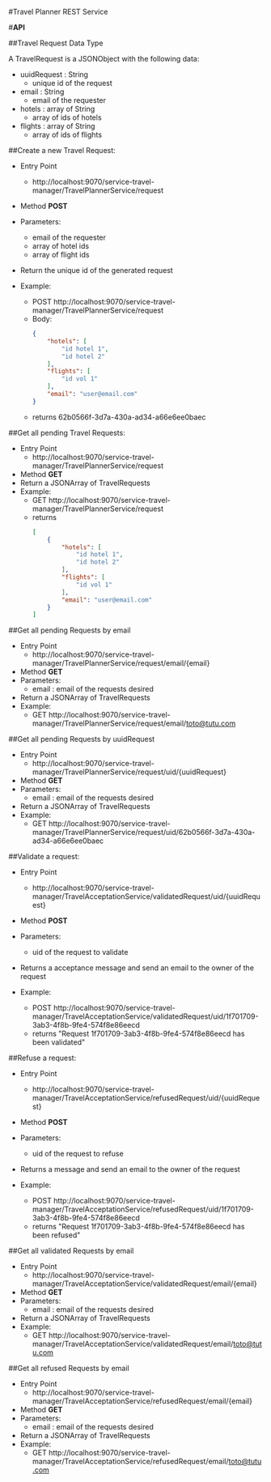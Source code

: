 #Travel Planner REST Service

#**API**

##Travel Request Data Type

A TravelRequest is a JSONObject with the following data:
- uuidRequest : String
    - unique id of the request
- email : String
    - email of the requester
- hotels : array of String
    - array of ids of hotels
- flights : array of String
    - array of ids of flights  


##Create a new Travel Request:

 - Entry Point 
	 - http://localhost:9070/service-travel-manager/TravelPlannerService/request
 - Method **POST**
- Parameters:
    - email of the requester
    - array of hotel ids
    - array of flight ids
- Return the unique id of the generated request

- Example:
    - POST http://localhost:9070/service-travel-manager/TravelPlannerService/request
    -   Body:
        ```json
        {
            "hotels": [
                "id hotel 1",
                "id hotel 2"
            ],
            "flights": [
                "id vol 1"
            ],
            "email": "user@email.com"
        }
        ``` 
    - returns 62b0566f-3d7a-430a-ad34-a66e6ee0baec
    
##Get all pending Travel Requests:

- Entry Point
    - http://localhost:9070/service-travel-manager/TravelPlannerService/request
- Method **GET**
- Return a JSONArray of TravelRequests
- Example:
    - GET http://localhost:9070/service-travel-manager/TravelPlannerService/request
    - returns 
        ```json
        [
            {
                "hotels": [
                    "id hotel 1",
                    "id hotel 2"
                ],
                "flights": [
                    "id vol 1"
                ],
                "email": "user@email.com"
            }
        ]
        ``` 

##Get all pending Requests by email

- Entry Point
    - http://localhost:9070/service-travel-manager/TravelPlannerService/request/email/{email}
- Method **GET**
- Parameters:
    - email : email of the requests desired
- Return a JSONArray of TravelRequests
- Example:
    - GET http://localhost:9070/service-travel-manager/TravelPlannerService/request/email/toto@tutu.com
    
##Get all pending Requests by uuidRequest

- Entry Point
    - http://localhost:9070/service-travel-manager/TravelPlannerService/request/uid/{uuidRequest}
- Method **GET**
- Parameters:
    - email : email of the requests desired
- Return a JSONArray of TravelRequests
- Example:
    - GET http://localhost:9070/service-travel-manager/TravelPlannerService/request/uid/62b0566f-3d7a-430a-ad34-a66e6ee0baec
    
##Validate a request:

 - Entry Point 
	 - http://localhost:9070/service-travel-manager/TravelAcceptationService/validatedRequest/uid/{uuidRequest}
 - Method **POST**
- Parameters:
    - uid of the request to validate
- Returns a acceptance message and send an email to the owner of the request

- Example:
    - POST http://localhost:9070/service-travel-manager/TravelAcceptationService/validatedRequest/uid/1f701709-3ab3-4f8b-9fe4-574f8e86eecd
    - returns "Request 1f701709-3ab3-4f8b-9fe4-574f8e86eecd has been validated"
    
##Refuse a request:

 - Entry Point 
	 - http://localhost:9070/service-travel-manager/TravelAcceptationService/refusedRequest/uid/{uuidRequest}
 - Method **POST**
- Parameters:
    - uid of the request to refuse
- Returns a message and send an email to the owner of the request

- Example:
    - POST http://localhost:9070/service-travel-manager/TravelAcceptationService/refusedRequest/uid/1f701709-3ab3-4f8b-9fe4-574f8e86eecd
    - returns "Request 1f701709-3ab3-4f8b-9fe4-574f8e86eecd has been refused"
    
##Get all validated Requests by email

- Entry Point
    - http://localhost:9070/service-travel-manager/TravelAcceptationService/validatedRequest/email/{email}
- Method **GET**
- Parameters:
    - email : email of the requests desired
- Return a JSONArray of TravelRequests
- Example:
    - GET http://localhost:9070/service-travel-manager/TravelAcceptationService/validatedRequest/email/toto@tutu.com

##Get all refused Requests by email

- Entry Point
    - http://localhost:9070/service-travel-manager/TravelAcceptationService/refusedRequest/email/{email}
- Method **GET**
- Parameters:
    - email : email of the requests desired
- Return a JSONArray of TravelRequests
- Example:
    - GET http://localhost:9070/service-travel-manager/TravelAcceptationService/refusedRequest/email/toto@tutu.com
    